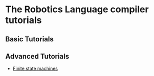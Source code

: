 # The Robotics Language compiler tutorials

## Basic Tutorials



## Advanced Tutorials

- [Finite state machines](FiniteStateMachine/README.md)
